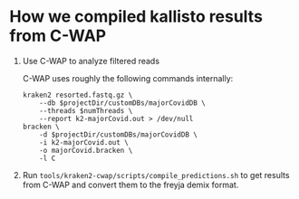 # How we compiled kallisto results from C-WAP

1. Use C-WAP to analyze filtered reads

    C-WAP uses roughly the following commands internally:
    ```
    kraken2 resorted.fastq.gz \
        --db $projectDir/customDBs/majorCovidDB \
        --threads $numThreads \
        --report k2-majorCovid.out > /dev/null
    bracken \
        -d $projectDir/customDBs/majorCovidDB \
        -i k2-majorCovid.out \
        -o majorCovid.bracken \
        -l C
   ```

2. Run `tools/kraken2-cwap/scripts/compile_predictions.sh` to get results from C-WAP and convert them to the freyja demix format.